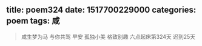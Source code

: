 title: poem324
date: 1517700229000
categories: poem
tags: 咸
---
> 咸生梦为马
与你共驾
早安
孤独小美
格致别趣
六点起床第324天 迟到25天